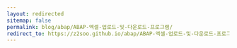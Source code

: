 ```yaml
---
layout: redirected
sitemap: false
permalink: blog/abap/ABAP-엑셀-업로드-및-다운로드-프로그램/
redirect_to: https://z2soo.github.io/abap/ABAP-엑셀-업로드-및-다운로드-프로그램/
---
```

